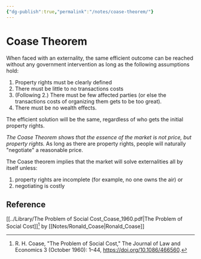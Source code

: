 ```yaml
---
{"dg-publish":true,"permalink":"/notes/coase-theorem/"}
---
```



# Coase Theorem

When faced with an externality, the same efficient outcome can be reached without any government intervention as long as the following assumptions hold:

1. Property rights must be clearly defined
2. There must be little to no transactions costs
3. (Following 2.) There must be few affected parties (or else the transactions costs of organizing them gets to be too great).
4. There must be no wealth effects. 

The efficient solution will be the same, regardless of who gets the initial property rights.

*The Coase Theorem shows that the essence of the market is not price, but property rights.* As long as there are property rights, people will naturally "negotiate" a reasonable price.
  
The Coase theorem implies that the market will solve externalities all by itself unless:
1. property rights are incomplete (for example, no one owns the air) or 
2. negotiating is costly 

## Reference
[[../Library/The Problem of Social Cost_Coase_1960.pdf\|The Problem of Social Cost]][^1] by [[Notes/Ronald_Coase\|Ronald_Coase]]

[^1]: R. H. Coase, "The Problem of Social Cost," The Journal of Law and Economics 3 (October 1960): 1–44, <https://doi.org/10.1086/466560>.